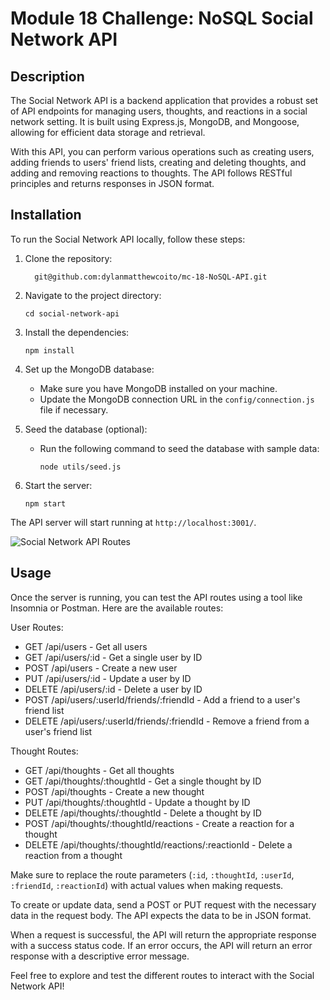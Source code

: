 # Module 18 Challenge: NoSQL Social Network API

## Description

The Social Network API is a backend application that provides a robust set of API endpoints for managing users, thoughts, and reactions in a social network setting. It is built using Express.js, MongoDB, and Mongoose, allowing for efficient data storage and retrieval.

With this API, you can perform various operations such as creating users, adding friends to users' friend lists, creating and deleting thoughts, and adding and removing reactions to thoughts. The API follows RESTful principles and returns responses in JSON format.

## Installation
To run the Social Network API locally, follow these steps:

1. Clone the repository:
   ```
     git@github.com:dylanmatthewcoito/mc-18-NoSQL-API.git
   ```

2. Navigate to the project directory:
   ```
   cd social-network-api
   ```

3. Install the dependencies:
   ```
   npm install
   ```

4. Set up the MongoDB database:
   - Make sure you have MongoDB installed on your machine.
   - Update the MongoDB connection URL in the `config/connection.js` file if necessary.

5. Seed the database (optional):
   - Run the following command to seed the database with sample data:
     ```
     node utils/seed.js
     ```

6. Start the server:
   ```
   npm start
   ```

The API server will start running at `http://localhost:3001/`.

![Social Network API Routes](https://github.com/dylanmatthewcoito/mc-18-NoSQL-API/assets/71201051/da1449e7-90fd-4ac6-bd10-6b2c03758861)

## Usage
Once the server is running, you can test the API routes using a tool like Insomnia or Postman. Here are the available routes:

User Routes:
- GET /api/users - Get all users
- GET /api/users/:id - Get a single user by ID
- POST /api/users - Create a new user
- PUT /api/users/:id - Update a user by ID
- DELETE /api/users/:id - Delete a user by ID
- POST /api/users/:userId/friends/:friendId - Add a friend to a user's friend list
- DELETE /api/users/:userId/friends/:friendId - Remove a friend from a user's friend list

Thought Routes:
- GET /api/thoughts - Get all thoughts
- GET /api/thoughts/:thoughtId - Get a single thought by ID
- POST /api/thoughts - Create a new thought
- PUT /api/thoughts/:thoughtId - Update a thought by ID
- DELETE /api/thoughts/:thoughtId - Delete a thought by ID
- POST /api/thoughts/:thoughtId/reactions - Create a reaction for a thought
- DELETE /api/thoughts/:thoughtId/reactions/:reactionId - Delete a reaction from a thought

Make sure to replace the route parameters (`:id`, `:thoughtId`, `:userId`, `:friendId`, `:reactionId`) with actual values when making requests.

To create or update data, send a POST or PUT request with the necessary data in the request body. The API expects the data to be in JSON format.

When a request is successful, the API will return the appropriate response with a success status code. If an error occurs, the API will return an error response with a descriptive error message.

Feel free to explore and test the different routes to interact with the Social Network API!
